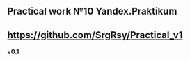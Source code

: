 ﻿
**Practical work №10**
**Yandex.Praktikum**
----------------------------------
https://github.com/SrgRsy/Practical_v1
----------------------------------
**v0.1**
